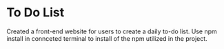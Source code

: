 # To Do List

Created a front-end website for users to create a daily to-do list. Use npm install in connceted terminal to install of the npm utilized in the project.
